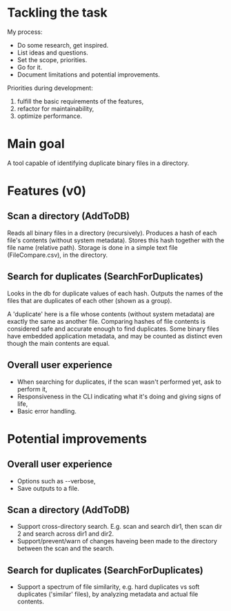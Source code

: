 # Tackling the task

My process:
- Do some research, get inspired.
- List ideas and questions.
- Set the scope, priorities.
- Go for it.
- Document limitations and potential improvements.

Priorities during development:
1. fulfill the basic requirements of the features,
2. refactor for maintainability,
3. optimize performance.


# Main goal

A tool capable of identifying duplicate binary files in a directory.


# Features (v0)

## Scan a directory (AddToDB)

Reads all binary files in a directory (recursively).
Produces a hash of each file's contents (without system metadata).
Stores this hash together with the file name (relative path).
Storage is done in a simple text file (FileCompare.csv), in the directory.

## Search for duplicates (SearchForDuplicates)

Looks in the db for duplicate values of each hash.
Outputs the names of the files that are duplicates of each other (shown as a group).

A 'duplicate' here is a file whose contents (without system metadata) are exactly the same as another file.
Comparing hashes of file contents is considered safe and accurate enough to find duplicates.
Some binary files have embedded application metadata, and may be counted as distinct even though the main contents are equal.

## Overall user experience

- When searching for duplicates, if the scan wasn't performed yet, ask to perform it,
- Responsiveness in the CLI indicating what it's doing and giving signs of life,
- Basic error handling.


# Potential improvements

## Overall user experience

- Options such as --verbose,
- Save outputs to a file.

## Scan a directory (AddToDB)

- Support cross-directory search. E.g. scan and search dir1, then scan dir 2 and search across dir1 and dir2.
- Support/prevent/warn of changes haveing been made to the directory between the scan and the search.

## Search for duplicates (SearchForDuplicates)

- Support a spectrum of file similarity, e.g. hard duplicates vs soft duplicates ('similar' files), by analyzing metadata and actual file contents.
